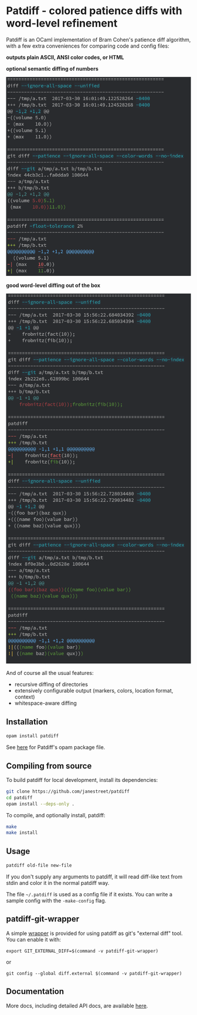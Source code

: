 Patdiff - colored patience diffs with word-level refinement
===========================================================

Patdiff is an OCaml implementation of Bram Cohen's patience diff algorithm,
with a few extra conveniences for comparing code and config files:

**outputs plain ASCII, ANSI color codes, or HTML**

**optional semantic diffing of numbers**

![screenshot](./doc/float-tolerance.png)

**good word-level diffing out of the box**

![screenshot](./doc/refined.png)

And of course all the usual features:

- recursive diffing of directories
- extensively configurable output (markers, colors, location format, context)
- whitespace-aware diffing

## Installation

```sh
opam install patdiff
```

See <a href="https://ocaml.janestreet.com/ocaml-core/latest/doc/patdiff/index.html" target="_blank">
here</a> for Patdiff's opam package file.
## Compiling from source

To build patdiff for local development, install its dependencies:

```sh
git clone https://github.com/janestreet/patdiff
cd patdiff
opam install --deps-only .
```

To compile, and optionally install, patdiff:

```sh
make
make install
```

## Usage

```sh
patdiff old-file new-file
```

If you don't supply any arguments to patdiff, it will read diff-like
text from stdin and color it in the normal patdiff way.

The file `~/.patdiff` is used as a config file if it exists.  You can
write a sample config with the `-make-config` flag.

## patdiff-git-wrapper

A simple [wrapper][patdiff-git-wrapper] is provided for using patdiff
as git's "external diff" tool.  You can enable it with:

    export GIT_EXTERNAL_DIFF=$(command -v patdiff-git-wrapper)

or

    git config --global diff.external $(command -v patdiff-git-wrapper)

[patdiff-git-wrapper]: https://github.com/janestreet/patdiff/blob/master/bin/patdiff-git-wrapper

## Documentation

More docs, including detailed API docs, are available
<a href="https://ocaml.janestreet.com/ocaml-core/latest/doc/patdiff/index.html" target="_blank">here</a>.
